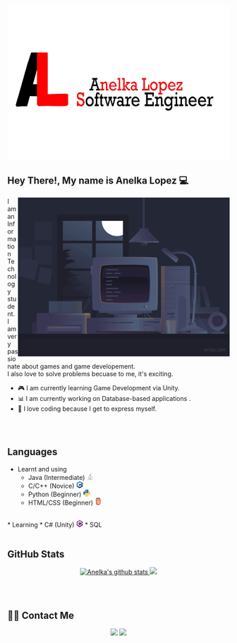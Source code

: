 <img src="logo.png" alt="Logo" height="350"/> </br>

## Hey There!, My name is Anelka Lopez :computer:

<img alt="Night Coding" src="night_code.gif" align="right" height="360"/>
I am an Information Technology student. </br>
I am very passionate about games and game developement. </br>
I also love to solve problems becuase to me, it's exciting. </br>

* :video_game: I am currently learning Game Development via Unity.
* :bar_chart: I am currently working on Database-based applications .
* :stars: I love coding because I get to express myself.
</br>
</br>

## Languages
* Learnt and using
  * Java (Intermediate) <img src="icons/java_16x16.png" alt="Java">
  * C/C++ (Novice) <img src="icons/cpp_16x16.png" alt="C++">
  * Python (Beginner) <img src="icons/python_16x16.png" alt="Python">
  * HTML/CSS (Beginner) <img src="icons/html_16x16.png" alt="HTML">
</br>
* Learning
 * C# (Unity) <img src="icons/csharp_16x16.png" alt="C#">
 * SQL
</br>
</br>

## GitHub Stats
<p align="center">
<a href="https://github.com/phantomdsyt">
    <img height="180em" src="https://github-readme-stats.vercel.app/api?username=phantomdsyt&show_icons=true&theme=tokyonight" alt="Anelka's github stats"/>
    <img height="180em" src="https://github-readme-stats.vercel.app/api/top-langs/?username=phantomdsyt&layout=compact&theme=tokyonight"/>
</a>
</p>
</br>
</br>

## 	🤝🏿 Contact Me
<p align="center">
<a href="https://www.linkedin.com/in/anelka-l-a19b91129/"><img src="https://img.shields.io/badge/Anelka%20Lopez-blue?style=flat&logo=linkedin&labelColor=blue"/></a>
<a href="mailto:anelkalopezbiz@gmail.com"><img src="https://img.shields.io/badge/anelkalopezbiz%40gmail.com-red?style=flat&logo=gmail&labelColor=red"/></a>
</p>
